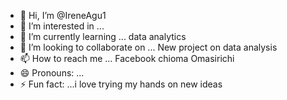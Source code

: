 - 👋 Hi, I’m @IreneAgu1
- 👀 I’m interested in ...
- 🌱 I’m currently learning ... data analytics
- 💞️ I’m looking to collaborate on ... New project on data analysis
- 📫 How to reach me ... Facebook chioma Omasirichi
- 😄 Pronouns: ...
- ⚡ Fun fact: ...i love trying my hands on new ideas

<!---
IreneAgu1/IreneAgu1 is a ✨ special ✨ repository because its `README.md` (this file) appears on your GitHub profile.
You can click the Preview link to take a look at your changes.
--->
